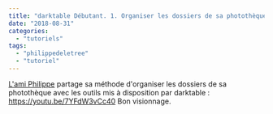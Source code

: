 ```yaml
---
title: "darktable Débutant. 1. Organiser les dossiers de sa photothèque"
date: "2018-08-31"
categories: 
  - "tutoriels"
tags: 
  - "philippedeletree"
  - "tutoriel"
---
```


[L'ami Philippe](https://www.youtube.com/channel/UCyuC63yBPP5vteLZ-l7T8OA) partage sa méthode d'organiser les dossiers de sa photothèque avec les outils mis à disposition par darktable : https://youtu.be/7YFdW3vCc40 Bon visionnage.
